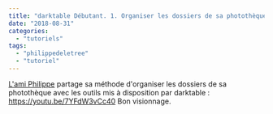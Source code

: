 ```yaml
---
title: "darktable Débutant. 1. Organiser les dossiers de sa photothèque"
date: "2018-08-31"
categories: 
  - "tutoriels"
tags: 
  - "philippedeletree"
  - "tutoriel"
---
```


[L'ami Philippe](https://www.youtube.com/channel/UCyuC63yBPP5vteLZ-l7T8OA) partage sa méthode d'organiser les dossiers de sa photothèque avec les outils mis à disposition par darktable : https://youtu.be/7YFdW3vCc40 Bon visionnage.
